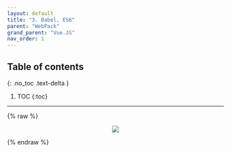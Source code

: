 ```yaml
---
layout: default
title: "3. Babel, ES6"
parent: "WebPack"
grand_parent: "Vue.JS"
nav_order: 1
---
```


## Table of contents
{: .no_toc .text-delta }

1. TOC
{:toc}

---

{% raw %}

<p align="center">
  <img src="https://taehyungs-programming-blog.github.io/blog/assets/images/vuejs/3.WebPack/3.WebPack-3-1.png"/>
</p>

{% endraw %}